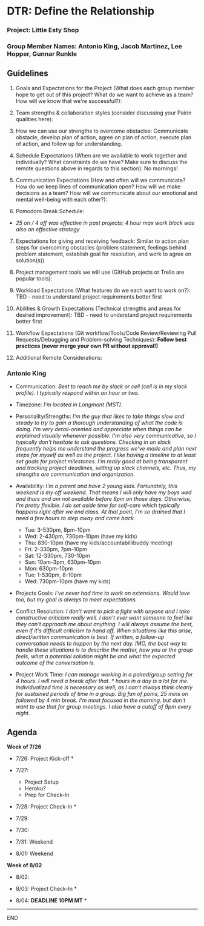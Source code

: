 # DTR: Define the Relationship

### Project:  Little Esty Shop

### Group Member Names:  Antonio King, Jacob Martinez, Lee Hopper, Gunnar Runkle


## Guidelines
1. Goals and Expectations for the Project (What does each group member hope to get out of this project? What do we want to achieve as a team? How will we know that we're successful?):  

2. Team strengths & collaboration styles (consider discussing your Pairin qualities here):  

3. How we can use our strengths to overcome obstacles:  Communicate obstacle, develop plan of action, agree on plan of action, execute plan of action, and follow up for understanding.

4. Schedule Expectations (When are we available to work together and individually? What constraints do we have? Make sure to discuss the remote questions above in regards to this section):  No mornings!

5. Communication Expectations (How and often will we communicate? How do we keep lines of communication open? How will we make decisions as a team? How will we communicate about our emotional and mental well-being with each other?):  

6. Pomodoro Break Schedule:  
  * *25 on / 4 off was effective in past projects; 4 hour max work block was also an effective strategy*

7. Expectations for giving and receiving feedback:  Similar to action plan steps for overcoming obstacles (problem statement, feelings behind problem statement, establish goal for resolution, and work to agree on solution(s))

8. Project management tools we will use (GitHub projects or Trello are popular tools):  

9. Workload Expectations (What features do we each want to work on?):  TBD - need to understand project requirements better first

10. Abilities & Growth Expectations (Technical strengths and areas for desired improvement):  TBD - need to understand project requirements better first

11. Workflow Expectations (Git workflow/Tools/Code Review/Reviewing Pull Requests/Debugging and Problem-solving Techniques):  **Follow best practices (never merge your own PR without approval!)**

12. Additional Remote Considerations:


### Antonio King

* Communication: *Best to reach me by slack or cell (cell is in my slack profile). I typically respond within an hour or two.*

* Timezone: *I'm located in Longmont (MST).*

* Personality/Strengths: *I'm the guy that likes to take things slow and steady to try to gain a thorough understanding of what the code is doing. I'm very detail-oriented and appreciate when things can be explained visually whenever possible. I'm also very communicative, so I typically don't hesitate to ask questions. Checking in on slack frequently helps me understand the progress we've made and plan next steps for myself as well as the project. I like having a timeline to at least set goals for project milestones. I'm really good at being transparent and tracking project deadlines, setting up slack channels, etc. Thus, my strengths are communication and organization.*

* Availability: *I'm a parent and have 2 young kids. Fortunately, this weekend is my off weekend. That means I will only have my boys wed and thurs and am not available before 8pm on those days. Otherwise, I'm pretty flexible. I do set aside time for self-care which typically happens right after we end class. At that point, I'm so drained that I need a few hours to step away and come back.*
  - Tue: 3-530pm, 8pm-10pm
  - Wed: 2-430pm, 730pm-10pm (have my kids)
  - Thu: 830-10pm (have my kids/accountabillibuddy meeting)
  - Fri: 2-330pm, 7pm-10pm
  - Sat: 12-330pm, 730-10pm
  - Sun: 10am-3pm, 630pm-10pm
  - Mon: 630pm-10pm
  - Tue: 1-530pm, 8-10pm
  - Wed: 730pm-10pm (have my kids)

* Projects Goals: *I've never had time to work on extensions. Would love too, but my goal is always to meet expectations.*

* Conflict Resolution: *I don't want to pick a fight with anyone and I take constructive criticism really well. I don't ever want someone to feel like they can't approach me about anything. I will always assume the best, even if it's difficult criticism to hand off. When situations like this arise, direct/written communication is best. If written, a follow-up conversation needs to happen by the next day. IMO, the best way to handle these situations is to describe the matter, how you or the group feels, what a potential solution might be and what the expected outcome of the conversation is.*

* Project Work Time: *I can manage working in a paired/group setting for 4 hours. I will need a break after that. * hours in a day is a lot for me. Individualized time is necessary as well, as I can't always think clearly for sustained periods of time in a group. Big fan of poms, 25 mins on followed by 4 min break. I'm most focused in the morning, but don't want to use that for group meetings. I also have a cutoff of 9pm every night.*


## Agenda
**Week of 7/26**
  - 7/26: Project Kick-off
    *

  - 7/27:
    * Project Setup
    * Heroku?
    * Prep for Check-In

  - 7/28: Project Check-In
    *

  - 7/29:  

  - 7/30:

  - 7/31: Weekend
  - 8/01: Weekend

**Week of 8/02**
  - 8/02:  

  - 8/03: Project Check-In
    *

  - 8/04: **DEADLINE 10PM MT**
    *


________________________________________________________________________________
END
